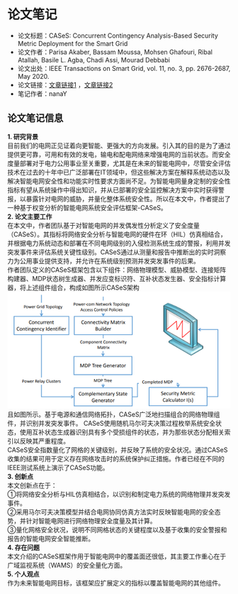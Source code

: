 # 论文笔记
* 论文标题：CASeS: Concurrent Contingency Analysis-Based Security Metric Deployment for the Smart Grid
* 论文作者：Parisa Akaber, Bassam Moussa, Mohsen Ghafouri, Ribal Atallah, Basile L. Agba, Chadi Assi, Mourad Debbabi
* 论文出处：IEEE Transactions on Smart Grid, vol. 11, no. 3, pp. 2676-2687, May 2020.
* 论文链接：[文章链接1](https://ieeexplore.ieee.org/document/8933085) ，[文章链接2](https://sci-hub.im/downloads-ii/2019-12-27/ff/10.1109@TSG.2019.2959937.pdf?rand=5eb01ad2e5f07?download=true)
*  笔记作者：nanaY
## 论文笔记信息
**1. 研究背景**  
目前我们的电网正见证着向更智能、更强大的方向发展。引入其的目的是为了通过提供更可靠，可用和有效的发电，输电和配电网络来增强电网的当前状态。而安全度量部署对于电力公用事业至关重要，尤其是在未来的智能电网中，尽管安全评估技术在过去的十年中已广泛部署在IT领域中，但这些解决方案在解释系统动态以及解决智能电网安全性和功能实时性要求方面尚不足。为智能电网量身定制的安全性指标有望从系统操作中得出知识，并从已部署的安全监控解决方案中实时获得警报，以暴露针对电网的威胁，并量化整体系统安全性。所以在本文中，作者提出了一种基于权变分析的智能电网系统安全评估框架-CASeS。  
**2. 论文主要工作**  
在本文中，作者团队基于对智能电网的并发偶发性分析定义了安全度量（CASeS）。其指标将网络安全分析与智能电网的硬件在环（HIL）仿真相结合，并根据电力系统动态和部署在不同电网级别的入侵检测系统生成的警报，利用并发突发事件来评估系统关键性级别。CASeS通过从测量和报告中推断出的实时洞察力为公用事业提供支持，并允许在系统级别预测并发突发事件的后果。  
作者团队定义的CASeS框架包含以下组件：网络物理模型、威胁模型、连接矩阵构建器、MDP状态树生成器、并发应变标识符、互补状态发生器、安全指标计算器，将上述组件组合，构成如图所示CASeS架构  
![CASeS_architecture](CASeS_architecture.png)  
且如图所示。基于电源和通信网络拓扑，CASeS广泛地扫描组合的网络物理组件，并识别并发突发事件。 CASeS使用随机马尔可夫决策过程枚举系统安全状态，使用互补状态生成器识别具有多个受损组件的状态，并为那些状态分配相关索引以反映其严重程度。  
CASeS安全指数量化了网格的关键级别，并反映了系统的安全状况。通过CASeS收集的结果可用于定义存在网络攻击时的系统保护纠正措施。作者已经在不同的IEEE测试系统上演示了CASeS功能。  
**3. 创新点**  
本文创新点在于：  
①将网络安全分析与HIL仿真相结合，以识别和制定电力系统的网络物理并发突发事件。  
②采用马尔可夫决策模型并结合电网协同仿真方法实时反映智能电网的安全态势，并针对智能电网进行网络物理安全度量及其计算。  
③量化网格安全状况，说明不同网格状态的关键程度以及基于收集的安全警报和报告的智能电网安全智能推断。  
**4. 存在问题**  
本文介绍的CASeS框架作用于智能电网中的覆盖面还很低，其主要工作重心在于广域监视系统（WAMS）的安全量化方面。  
**5. 个人观点**  
作为未来智能电网目标，该框架应扩展定义的指标以覆盖智能电网的其他组件。